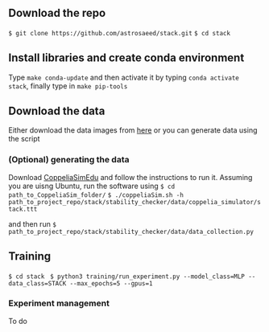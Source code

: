 ## Download the repo

`$ git clone https://github.com/astrosaeed/stack.git` 
`$ cd stack`

 

## Install libraries and create conda environment
Type `make conda-update` and then activate it by typing `conda activate stack`, finally type in  `make pip-tools`

## Download the data

Either download the data images from [here](https://drive.google.com/drive/folders/11N1g1IlibA0AN-GnYzboqnNM1t4aJjG4?usp=sharing) or you can generate data using the script

### (Optional) generating the data
Download [CoppeliaSimEdu](https://www.coppeliarobotics.com/downloads) and follow the instructions to run it. Assuming you are uisng Ubuntu, run the software using 
`$ cd path_to_CoppeliaSim_folder/`
`$ ./coppeliaSim.sh -h path_to_project_repo/stack/stability_checker/data/coppelia_simulator/stack.ttt` 

and then run 
`$ path_to_project_repo/stack/stability_checker/data/data_collection.py`

## Training
`$ cd stack `
`$ python3 training/run_experiment.py --model_class=MLP --data_class=STACK --max_epochs=5 --gpus=1`

### Experiment management
To do
